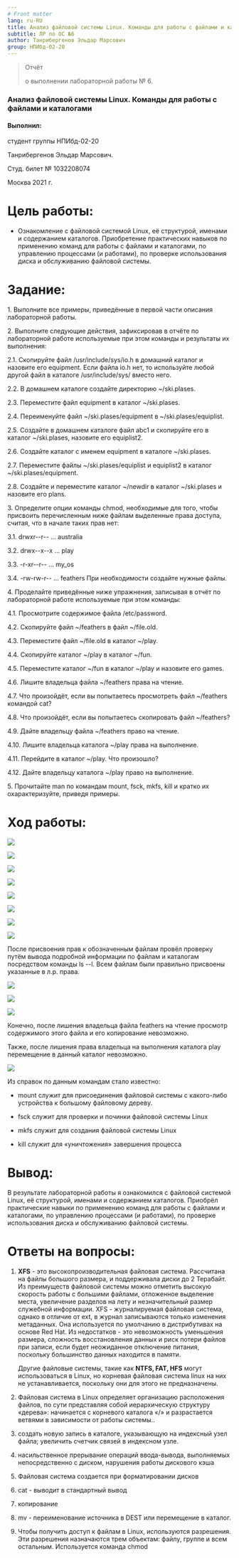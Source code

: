```yaml
---
# Front matter
lang: ru-RU
title: Анализ файловой системы Linux. Команды для работы с файлами и каталогами
subtitle: ЛР по ОС №6
author: Танрибергенов Эльдар Марсович
group: НПИбд-02-20
---
```





> Отчёт
>
> о выполнении лабораторной работы № 6.

### Анализ файловой системы Linux. Команды для работы с файлами и каталогами



#### Выполнил:

студент группы НПИбд-02-20

Танрибергенов Эльдар Марсович.

Студ. билет № 1032208074

Москва 2021 г.



# Цель работы:

-   Ознакомление с файловой системой Linux, её структурой, именами и
    содержанием каталогов. Приобретение практических навыков по
    применению команд для работы с файлами и каталогами, по управлению
    процессами (и работами), по проверке использования диска и
    обслуживанию файловой системы.

# Задание:

1\. Выполните все примеры, приведённые в первой части описания
лабораторной работы.

2\. Выполните следующие действия, зафиксировав в отчёте по лабораторной
работе используемые при этом команды и результаты их выполнения:

2.1. Скопируйте файл /usr/include/sys/io.h в домашний каталог и назовите
его equipment. Если файла io.h нет, то используйте любой другой файл в
каталоге /usr/include/sys/ вместо него.

2.2. В домашнем каталоге создайте директорию \~/ski.plases.

2.3. Переместите файл equipment в каталог \~/ski.plases.

2.4. Переименуйте файл \~/ski.plases/equipment в
\~/ski.plases/equiplist.

2.5. Создайте в домашнем каталоге файл abc1 и скопируйте его в каталог
\~/ski.plases, назовите его equiplist2.

2.6. Создайте каталог с именем equipment в каталоге \~/ski.plases.

2.7. Переместите файлы \~/ski.plases/equiplist и equiplist2 в каталог
\~/ski.plases/equipment.

2.8. Создайте и переместите каталог \~/newdir в каталог \~/ski.plases и
назовите его plans.

3\. Определите опции команды chmod, необходимые для того, чтобы присвоить
перечисленным ниже файлам выделенные права доступа, считая, что в начале
таких прав нет:

3.1. drwxr\--r\-- \... australia

3.2. drwx\--x\--x \... play

3.3. -r-xr\--r\-- \... my\_os

3.4. -rw-rw-r\-- \... feathers При необходимости создайте нужные файлы.

4\. Проделайте приведённые ниже упражнения, записывая в отчёт по
лабораторной работе используемые при этом команды:

4.1. Просмотрите содержимое файла /etc/password.

4.2. Скопируйте файл \~/feathers в файл \~/file.old.

4.3. Переместите файл \~/file.old в каталог \~/play.

4.4. Скопируйте каталог \~/play в каталог \~/fun.

4.5. Переместите каталог \~/fun в каталог \~/play и назовите его games.

4.6. Лишите владельца файла \~/feathers права на чтение.

4.7. Что произойдёт, если вы попытаетесь просмотреть файл \~/feathers
командой cat?

4.8. Что произойдёт, если вы попытаетесь скопировать файл \~/feathers?

4.9. Дайте владельцу файла \~/feathers право на чтение.

4.10. Лишите владельца каталога \~/play права на выполнение.

4.11. Перейдите в каталог \~/play. Что произошло?

4.12. Дайте владельцу каталога \~/play право на выполнение.

5\. Прочитайте man по командам mount, fsck, mkfs, kill и кратко их
охарактеризуйте, приведя примеры.

# Ход работы:

![](https://github.com/emtanribergenov/OS_labs/blob/master/6/screenshots/1.png)

![](https://github.com/emtanribergenov/OS_labs/blob/master/6/screenshots/2.png)

![](https://github.com/emtanribergenov/OS_labs/blob/master/6/screenshots/3.png)

![](https://github.com/emtanribergenov/OS_labs/blob/master/6/screenshots/4.png)

![](https://github.com/emtanribergenov/OS_labs/blob/master/6/screenshots/5.png)

![](https://github.com/emtanribergenov/OS_labs/blob/master/6/screenshots/6.png)

![](https://github.com/emtanribergenov/OS_labs/blob/master/6/screenshots/7.png)

![](https://github.com/emtanribergenov/OS_labs/blob/master/6/screenshots/8.png)



После присвоения прав к обозначенным файлам провёл проверку путём вывода
подробной информации по файлам и каталогам посредством команды ls --l.
Всем файлам были правильно присвоены указанные в л.р. права.

![](https://github.com/emtanribergenov/OS_labs/blob/master/6/screenshots/9.png)

![](https://github.com/emtanribergenov/OS_labs/blob/master/6/screenshots/10.png)

![](https://github.com/emtanribergenov/OS_labs/blob/master/6/screenshots/11.png)



Конечно, после лишения владельца файла feathers на чтение просмотр
содержимого этого файла и его копирование невозможно.

Также, после лишения права владельца на выполнения каталога play
перемещение в данный каталог
невозможно.

![](https://github.com/emtanribergenov/OS_labs/blob/master/6/screenshots/12.png)

Из справок по данным командам стало известно:

-   mount служит для присоединения файловой системы с какого-либо
    устройства к большому файловому дереву.

-   fsck служит для проверки и починки файловой системы Linux

-   mkfs служит для создания файловой системы Linux

-   kill служит для «уничтожения» завершения процесса

# Вывод:

В результате лабораторной работы я ознакомился с файловой системой
Linux, её структурой, именами и содержанием каталогов. Приобрёл
практические навыки по применению команд для работы с файлами и
каталогами, по управлению процессами (и работами), по проверке
использования диска и обслуживанию файловой системы.



# Ответы на вопросы:

1. **XFS** - это высокопроизводительная файловая система. Рассчитана на файлы большого размера, и поддерживала диски до 2 Терабайт. Из преимуществ файловой системы можно отметить высокую скорость работы с большими файлами, отложенное выделение места, увеличение разделов на лету и незначительный размер служебной информации. XFS - журналируемая файловая система, однако в отличие от ext, в журнал записываются только изменения метаданных. Она используется по умолчанию в дистрибутивах на основе Red Hat. Из недостатков - это невозможность уменьшения размера, сложность восстановления данных и риск потери файлов при записи, если будет неожиданное отключение питания, поскольку большинство данных находится в памяти.

   Другие файловые системы, такие как **NTFS, FAT, HFS** могут использоваться в Linux, но корневая файловая система linux на них не устанавливается, поскольку они для этого не предназначены.

2.  Файловая система в Linux определяет организацию расположения файлов, по сути представляя собой иерархическую структуру «дерева»: начинается с корневого каталога «/» и разрастается ветвями в зависимости от работы системы.. 

3.  создать новую запись в каталоге, указывающую на индексный узел файла; увеличить счетчик связей в индексном узле. 

4. насильственное прерывание операций ввода-вывода, выполняемых непосредственно с диском, нарушения работы дискового кэша

5.  Файловая система создается при форматировании дисков 

6.  cat - выводит в стандартный вывод

7. копирование 

8.  mv - переименование источника в DEST или перемещение в каталог. 

9.  Чтобы получить доступ к файлам в Linux, используются разрешения. Эти разрешения назначаются трем объектам: файлу, группе и всем остальным. Используется команда chmod

